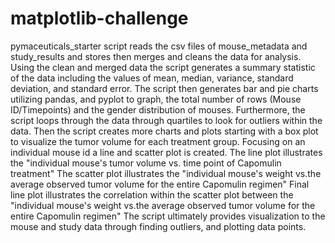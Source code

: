 # matplotlib-challenge
pymaceuticals_starter script reads the csv files of mouse_metadata and study_results and stores then merges and cleans the data for analysis. 
Using the clean and merged data the script generates a summary statistic of the data including the values of mean, median, variance, standard deviation, and standard error. 
The script then generates bar and pie charts utilizing pandas, and pyplot to graph, the total number of rows (Mouse ID/Timepoints) and the gender distribution of mouses. 
Furthermore, the script loops through the data through quartiles to look for outliers within the data. 
Then the script creates more charts and plots starting with a box plot to visualize the tumor volume for each treatment group. 
Focusing on an individual mouse id a line and scatter plot is created. 
The line plot illustrates the "individual mouse's tumor volume vs. time point of Capomulin treatment"
The scatter plot illustrates the "individual mouse's weight vs.the average observed tumor volume for the entire Capomulin regimen"
Final line plot illustrates the correlation within the scatter plot between  the "individual mouse's weight vs.the average observed tumor volume for the entire Capomulin regimen"
The script ultimately provides visualization to the mouse and study data through finding outliers, and plotting data points.  
